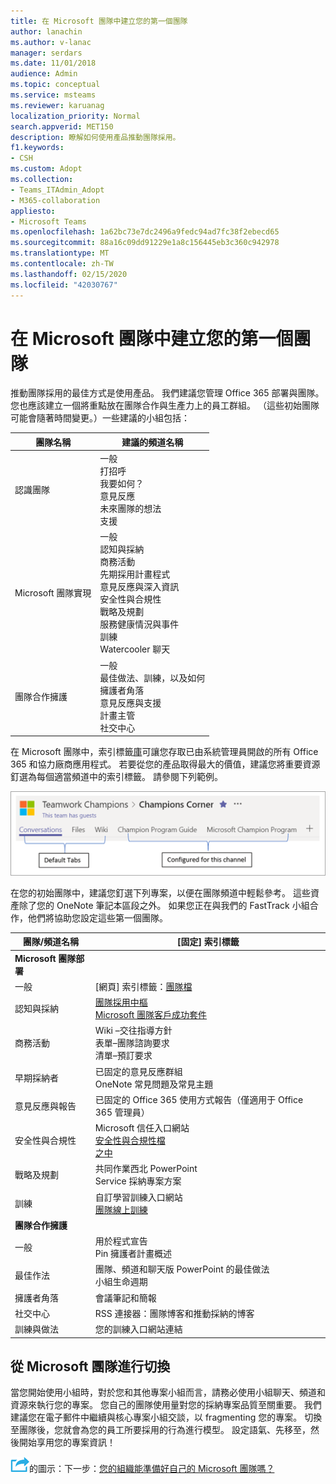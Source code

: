 ```yaml
---
title: 在 Microsoft 團隊中建立您的第一個團隊
author: lanachin
ms.author: v-lanac
manager: serdars
ms.date: 11/01/2018
audience: Admin
ms.topic: conceptual
ms.service: msteams
ms.reviewer: karuanag
localization_priority: Normal
search.appverid: MET150
description: 瞭解如何使用產品推動團隊採用。
f1.keywords:
- CSH
ms.custom: Adopt
ms.collection:
- Teams_ITAdmin_Adopt
- M365-collaboration
appliesto:
- Microsoft Teams
ms.openlocfilehash: 1a62bc73e7dc2496a9fedc94ad7fc38f2ebecd65
ms.sourcegitcommit: 88a16c09dd91229e1a8c156445eb3c360c942978
ms.translationtype: MT
ms.contentlocale: zh-TW
ms.lasthandoff: 02/15/2020
ms.locfileid: "42030767"
---
```

# <a name="create-your-first-teams-in-microsoft-teams"></a>在 Microsoft 團隊中建立您的第一個團隊

推動團隊採用的最佳方式是使用產品。 我們建議您管理 Office 365 部署與團隊。 您也應該建立一個將重點放在團隊合作與生產力上的員工群組。 （這些初始團隊可能會隨著時間變更。）一些建議的小組包括：

| 團隊名稱 | 建議的頻道名稱 |
| --------- | ---------------------- |
| 認識團隊 | 一般</br> 打招呼</br> 我要如何？</br>意見反應 </br> 未來團隊的想法 </br> 支援 |
| Microsoft 團隊實現 | 一般 <br/> 認知與採納 <br/> 商務活動 <br/> 先期採用計畫程式 <br/> 意見反應與深入資訊 <br/> 安全性與合規性 <br/> 戰略及規劃 <br/> 服務健康情況與事件 <br/> 訓練 <br/> Watercooler 聊天 |
| 團隊合作擁護 | 一般 <br/> 最佳做法、訓練，以及如何 <br/> 擁護者角落 <br/> 意見反應與支援 <br/> 計畫主管 <br/> 社交中心 |

在 Microsoft 團隊中，索引標籤[庫](https://docs.microsoft.com/microsoftteams/platform/concepts/tabs/tabs-overview)可讓您存取已由系統管理員開啟的所有 Office 365 和協力廠商應用程式。 若要從您的產品取得最大的價值，建議您將重要資源釘選為每個適當頻道中的索引標籤。 請參閱下列範例。

![顯示預設和自訂索引標籤的螢幕擷取畫面](media/teams-adoption-tab-example.png)

在您的初始團隊中，建議您釘選下列專案，以便在團隊頻道中輕鬆參考。 這些資產除了您的 OneNote 筆記本區段之外。 如果您正在與我們的 FastTrack 小組合作，他們將協助您設定這些第一個團隊。 

|團隊/頻道名稱 | [固定] 索引標籤 |
|----------------- | ---------- |
| **Microsoft 團隊部署** ||
| 一般 | [網頁] 索引標籤：[團隊檔](https://aka.ms/SuccessWithTeams) |
| 認知與採納 | [團隊採用中樞](https://aka.ms/DriveTeamsAdoption)<br/>[Microsoft 團隊客戶成功套件](https://download.microsoft.com/download/A/E/9/AE984CD4-CF4B-41E7-9ABD-6735E3F01897/MicrosoftTeamsCustomerSuccessKit.zip)|
| 商務活動 | Wiki –交往指導方針<br/>表單–團隊諮詢要求<br/>清單–預訂要求 |
|早期採納者 | 已固定的意見反應群組 <br/> OneNote 常見問題及常見主題 |
| 意見反應與報告 | 已固定的 Office 365 使用方式報告（僅適用于 Office 365 管理員） |
| 安全性與合規性 | Microsoft 信任入口網站 <br/> [安全性與合規性檔](https://docs.microsoft.com/office365/securitycompliance/index)<br/> [之中](https://docs.microsoft.com/office365/securitycompliance/security-roadmap) |
| 戰略及規劃 | 共同作業西北 PowerPoint <br/> Service 採納專案方案 |
| 訓練 | 自訂學習訓練入口網站 <br/> [團隊線上訓練](https://aka.ms/TeamsTraining) |
| **團隊合作擁護**|  |
| 一般 | 用於程式宣告 <br/> Pin 擁護者計畫概述 |
| 最佳作法 | 團隊、頻道和聊天版 PowerPoint 的最佳做法 <br/> 小組生命週期 |
| 擁護者角落 | 會議筆記和簡報 |
| 社交中心 | RSS 連接器：團隊博客和推動採納的博客 |
| 訓練與做法 | 您的訓練入口網站連結 |

## <a name="making-the-switch-to-microsoft-teams"></a>從 Microsoft 團隊進行切換

當您開始使用小組時，對於您和其他專案小組而言，請務必使用小組聊天、頻道和資源來執行您的專案。 您自己的團隊使用量對您的採納專案品質至關重要。 我們建議您在電子郵件中繼續與核心專案小組交談，以 fragmenting 您的專案。 切換至團隊後，您就會為您的員工所要採用的行為進行模型。 設定語氣、先移至，然後開始享用您的專案資訊！  

![描述下一個步驟](media/teams-adoption-next-icon.png)的圖示：下一步：[您的組織能準備好自己的 Microsoft 團隊嗎？](teams-adoption-assess-readiness.md)
